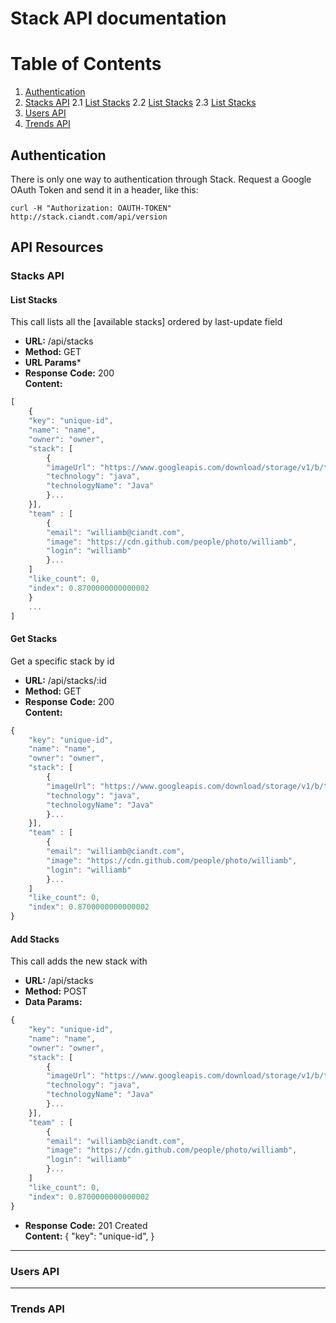 # Stack API documentation

# Table of Contents
1. [Authentication](#authentication)
2. [Stacks API](#stacks-api) 
 2.1 [List Stacks](#list-stacks)
 2.2 [List Stacks](#get-stacks)
 2.3 [List Stacks](#add-stacks)
3. [Users API](#users-api)
3. [Trends API](#trends-api)

## Authentication
There is only one way to authentication through Stack. Request a Google OAuth Token and send it in a header, like this:

```console
curl -H "Authorization: OAUTH-TOKEN" http://stack.ciandt.com/api/version
```

## API Resources

### Stacks API

#### List Stacks
This call lists all the [available stacks] ordered by last-update field

* **URL:** /api/stacks
* **Method:** GET
* **URL Params***
* **Response**
**Code:** 200 <br />
**Content:** 
 
```js
[
	{
	"key": "unique-id",	
	"name": "name",
	"owner": "owner",
	"stack": [
		{
		"imageUrl": "https://www.googleapis.com/download/storage/v1/b/tech-gallery-prod/o/java?generation=1453060953626000&alt=media",
		"technology": "java",
		"technologyName": "Java"
		}...
	}],
	"team" : [
		{
		"email": "williamb@ciandt.com",
		"image": "https://cdn.github.com/people/photo/williamb",
		"login": "williamb"
		}...
	]
	"like_count": 0,
	"index": 0.8700000000000002
	}
	...	
]
 ```

#### Get Stacks
Get a specific stack by id

* **URL:** /api/stacks/:id
* **Method:** GET
* **Response**
**Code:** 200 <br />
**Content:** 
```js
{
	"key": "unique-id",	
	"name": "name",
	"owner": "owner",
	"stack": [
		{
		"imageUrl": "https://www.googleapis.com/download/storage/v1/b/tech-gallery-prod/o/java?alt=media",
		"technology": "java",
		"technologyName": "Java"
		}...
	}],
	"team" : [
		{
		"email": "williamb@ciandt.com",
		"image": "https://cdn.github.com/people/photo/williamb",
		"login": "williamb"
		}...
	]
	"like_count": 0,
	"index": 0.8700000000000002
}
```


#### Add Stacks
This call adds the new stack with 
* **URL:** /api/stacks
* **Method:** POST
* **Data Params:**
```js
{
	"key": "unique-id",	
	"name": "name",
	"owner": "owner",
	"stack": [
		{
		"imageUrl": "https://www.googleapis.com/download/storage/v1/b/tech-gallery-prod/o/java?alt=media",
		"technology": "java",
		"technologyName": "Java"
		}...
	}],
	"team" : [
		{
		"email": "williamb@ciandt.com",
		"image": "https://cdn.github.com/people/photo/williamb",
		"login": "williamb"
		}...
	]
	"like_count": 0,
	"index": 0.8700000000000002
}
```
* **Response**
**Code:** 201 Created <br />
**Content:** 
{
	"key": "unique-id",	
}

----
### Users API

----
### Trends API